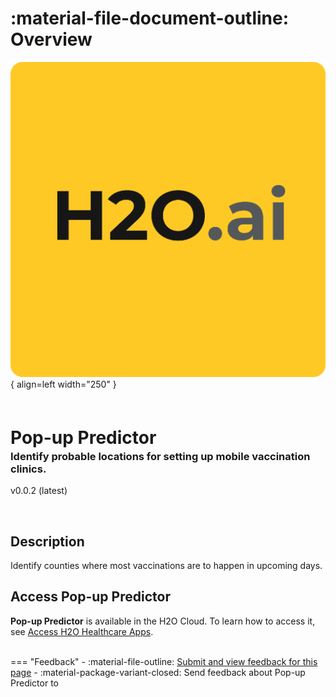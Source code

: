 # :material-file-document-outline: Overview 

![](pop_up_predictor_assets/pop_up_predictor_logo.png){ align=left width="250" }
<h1 style="margin-bottom: -20px; margin-top: 60px;">Pop-up Predictor</h1>
<h3>Identify probable locations for setting up mobile vaccination clinics.</h3>

v0.0.2 (latest)

</br>

## Description

Identify counties where most vaccinations are to happen in upcoming days.

## Access Pop-up Predictor

**Pop-up Predictor** is available in the H2O Cloud. To learn how to access it, see [Access H2O Healthcare Apps]().


<br>
=== "Feedback"
    - :material-file-outline: <a href="" target="_blank">Submit and view feedback for this page</a>
    - :material-package-variant-closed: Send feedback about Pop-up Predictor to <ranjith.anantharaman@h2o.ai>
